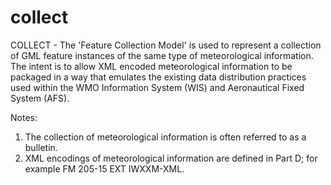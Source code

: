 # collect
COLLECT - The 'Feature Collection Model' is used to represent a collection of GML feature instances of the same type of meteorological
information.  The intent is to allow XML encoded meteorological information to be packaged in a way that emulates the existing data
distribution practices used within the WMO Information System (WIS) and Aeronautical Fixed System (AFS).

Notes:
1. The collection of meteorological information is often referred to as a bulletin.
2. XML encodings of meteorological information are defined in Part D; for example FM 205-15 EXT IWXXM-XML. 
